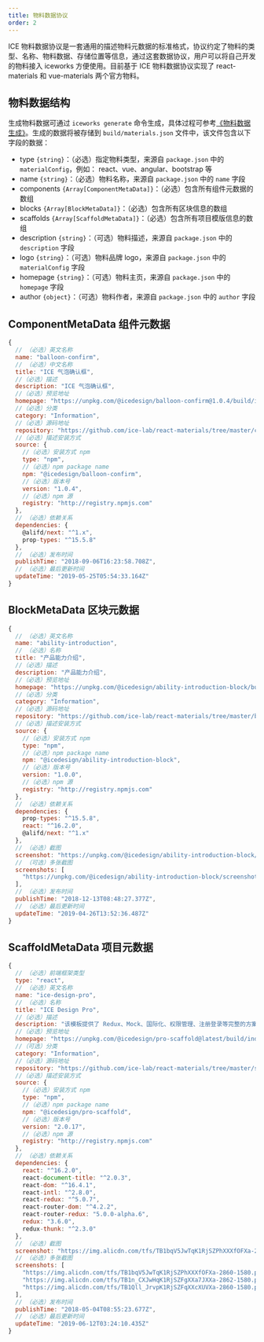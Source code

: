```yaml
---
title: 物料数据协议
order: 2
---
```


ICE 物料数据协议是一套通用的描述物料元数据的标准格式，协议约定了物料的类型、名称、物料数据、存储位置等信息，通过这套数据协议，用户可以将自己开发的物料接入 iceworks 方便使用。目前基于 ICE 物料数据协议实现了 react-materials 和 vue-materials 两个官方物料。

## 物料数据结构

生成物料数据可通过 `iceworks generate` 命令生成，具体过程可参考[《物料数据生成》](/material/basic/generate.md)。生成的数据将被存储到 `build/materials.json` 文件中，该文件包含以下字段的数据：

- type `{string}`：（必选）指定物料类型，来源自 `package.json` 中的 `materialConfig`，例如： react、vue、angular、bootstrap 等
- name `{string}`：（必选）物料名称，来源自 `package.json` 中的 `name` 字段
- components `{Array[ComponentMetaData]}`：（必选）包含所有组件元数据的数组
- blocks `{Array[BlockMetaData]}`：（必选）包含所有区块信息的数组
- scaffolds `{Array[ScaffoldMetaData]}`：（必选）包含所有项目模版信息的数组
- description `{string}`：（可选）物料描述，来源自 `package.json` 中的 `description` 字段
- logo `{string}`：（可选）物料品牌 logo，来源自 `package.json` 中的 `materialConfig` 字段
- homepage `{string}`：（可选）物料主页，来源自 `package.json` 中的 `homepage` 字段
- author `{object}`：（可选）物料作者，来源自 `package.json` 中的 `author` 字段

## ComponentMetaData 组件元数据

```javascript
{
  // （必选）英文名称
  name: "balloon-confirm",
  // （必选）中文名称
  title: "ICE 气泡确认框",
  //（必选）描述
  description: "ICE 气泡确认框",
  //（必选）预览地址
  homepage: "https://unpkg.com/@icedesign/balloon-confirm@1.0.4/build/index.html",
  //（必选）分类
  category: "Information",
  //（必选）源码地址
  repository: "https://github.com/ice-lab/react-materials/tree/master/components/balloon-confirm",
  //（必选）描述安装方式
  source: {
    //（必选）安装方式 npm
    type: "npm",
    //（必选）npm package name
    npm: "@icedesign/balloon-confirm",
    //（必选）版本号
    version: "1.0.4",
    //（必选）npm 源
    registry: "http://registry.npmjs.com"
  },
  // （必选）依赖关系
  dependencies: {
    @alifd/next: "^1.x",
    prop-types: "^15.5.8"
  },
  // （必选）发布时间
  publishTime: "2018-09-06T16:23:58.708Z",
  // （必选）最后更新时间
  updateTime: "2019-05-25T05:54:33.164Z"
}
```

## BlockMetaData 区块元数据

```javascript
{
  // （必选）英文名称
  name: "ability-introduction",
  // （必选）名称
  title: "产品能力介绍",
  //（必选）描述
  description: "产品能力介绍",
  //（必选）预览地址
  homepage: "https://unpkg.com/@icedesign/ability-introduction-block/build/index.html",
  //（必选）分类
  category: "Information",
  //（必选）源码地址
  repository: "https://github.com/ice-lab/react-materials/tree/master/blocks/AbilityIntroduction",
  //（必选）描述安装方式
  source: {
    //（必选）安装方式 npm
    type: "npm",
    //（必选）npm package name
    npm: "@icedesign/ability-introduction-block",
    //（必选）版本号
    version: "1.0.0",
    //（必选）npm 源
    registry: "http://registry.npmjs.com"
  },
  // （必选）依赖关系
  dependencies: {
    prop-types: "^15.5.8",
    react: "^16.2.0",
    @alifd/next: "^1.x"
  },
  // （必选）截图
  screenshot: "https://unpkg.com/@icedesign/ability-introduction-block/screenshot.png",
  // （可选）多张截图
  screenshots: [
    "https://unpkg.com/@icedesign/ability-introduction-block/screenshot.png"
  ],
  // （必选）发布时间
  publishTime: "2018-12-13T08:48:27.377Z",
  // （必选）最后更新时间
  updateTime: "2019-04-26T13:52:36.487Z"
}
```

## ScaffoldMetaData 项目元数据

```javascript
{
  // （必选）前端框架类型
  type: "react",
  // （必选）英文名称
  name: "ice-design-pro",
  // （必选）名称
  title: "ICE Design Pro",
  //（必选）描述
  description: "该模板提供了 Redux、Mock、国际化、权限管理、注册登录等完整的方案，且内置了丰富的区块，主要用于展示现有区块的分类以及区块组合的效果，使用时需要根据需求进行删除和添加",
  //（必选）预览地址
  homepage: "https://unpkg.com/@icedesign/pro-scaffold@latest/build/index.html",
  //（可选）分类
  category: "Information",
  //（必选）源码地址
  repository: "https://github.com/ice-lab/react-materials/tree/master/scaffolds/ice-design-pro",
  //（必选）描述安装方式
  source: {
    //（必选）安装方式 npm
    type: "npm",
    //（必选）npm package name
    npm: "@icedesign/pro-scaffold",
    //（必选）版本号
    version: "2.0.17",
    //（必选）npm 源
    registry: "http://registry.npmjs.com"
  },
  // （必选）依赖关系
  dependencies: {
    react: "^16.2.0",
    react-document-title: "^2.0.3",
    react-dom: "^16.4.1",
    react-intl: "^2.8.0",
    react-redux: "^5.0.7",
    react-router-dom: "^4.2.2",
    react-router-redux: "5.0.0-alpha.6",
    redux: "3.6.0",
    redux-thunk: "^2.3.0"
  },
  // （必选）截图
  screenshot: "https://img.alicdn.com/tfs/TB1bqV5JwTqK1RjSZPhXXXfOFXa-2860-1580.png",
  // （必选）多张截图
  screenshots: [
    "https://img.alicdn.com/tfs/TB1bqV5JwTqK1RjSZPhXXXfOFXa-2860-1580.png",
    "https://img.alicdn.com/tfs/TB1n_CXJwHqK1RjSZFgXXa7JXXa-2862-1580.png",
    "https://img.alicdn.com/tfs/TB1Qll_JrvpK1RjSZFqXXcXUVXa-2860-1580.png"
  ],
  // （必选）发布时间
  publishTime: "2018-05-04T08:55:23.677Z",
  // （必选）最后更新时间
  updateTime: "2019-06-12T03:24:10.435Z"
}
```

